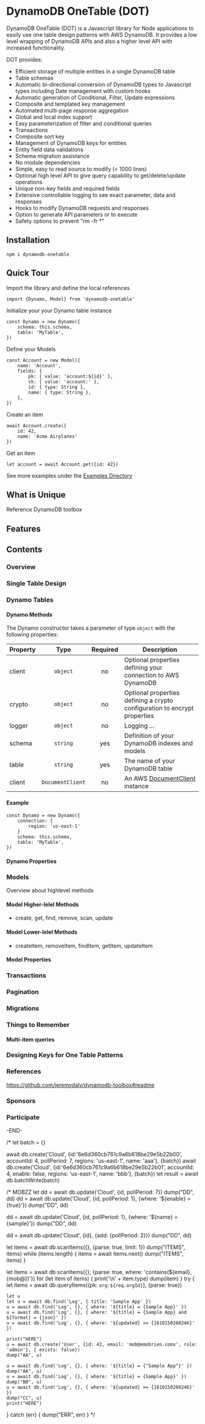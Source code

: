 DynamoDB OneTable (DOT)
===

DynamoDB OneTable (DOT) is a Javascript library for Node applications to easily use one table design patterns with AWS DynamoDB.
It provides a low level wrapping of DynamoDB APIs and also a higher level API with increased functionality.

DOT provides:

* Efficient storage of multiple entities in a single DynamoDB table
* Table schemas
* Automatic bi-directional conversion of DynamoDB types to Javascript types including Date management with custom hooks
* Automatic generation of Conditional, Filter, Update expressions
* Composite and templated key management
* Automated multi-page response aggregation
* Global and local index support
* Easy parameterization of filter and conditional queries
* Transactions
* Composite sort key
* Management of DynamoDB keys for entities
* Entity field data validations
* Schema migration assistance
* No module dependencies
* Simple, easy to read source to modify (< 1000 lines)
* Optional high level API to give query capability to get/delete/update operations
* Unique non-key fields and required fields
* Extensive controllable logging to see exact parameter, data and responses
* Hooks to modify DynamoDB requests and responses
* Option to generate API parameters or to execute
* Safety options to prevent "rm -fr *"

## Installation

    npm i dynamodb-onetable

## Quick Tour

Import the library and define the local references

    import {Dynamo, Model} from 'dynamodb-onetable'


Initialize your your Dynamo table instance

    const Dynamo = new Dynamo({
        schema: this.schema,
        table: 'MyTable',
    })

Define your Models

    const Account = new Model({
        name: 'Account',
        fields: {
            pk: { value: 'account:${id}' },
            sk: { value: 'account:' },
            id: { type: String },
            name: { type: String },
        },
    })

Create an item

    await Account.create({
        id: 42,
        name: 'Acme Airplanes'
    })

Get an item

    let account = await Account.get({id: 42})

See more examples under the [Examples Directory](./examples)

## What is Unique

Reference DynamoDB toolbox


## Features

## Contents


### Overview

### Single Table Design


### Dynamo Tables

#### Dynamo Methods

The Dynamo constructor takes a parameter of type `object` with the following properties:

| Property | Type | Required | Description |
| -------- | :--: | :--: | ----------- |
| client | `object` | no | Optional properties defining your connection to AWS DynamoDB |
| crypto | `object` | no | Optional properties defining a crypto configuration to encrypt properties |
| logger | `object` | no | Logging ... |
| schema | `string` | yes | Definition of your DynamoDB indexes and models |
| table | `string` | yes | The name of your DynamoDB table |
| client | `DocumentClient` | no | An AWS [DocumentClient](https://docs.aws.amazon.com/AWSJavaScriptSDK/latest/AWS/DynamoDB/DocumentClient.html) instance |

#### Example

    const Dynamo = new Dynamo({
        connection: {
            region: 'us-east-1'
        }
        schema: this.schema,
        table: 'MyTable',
    })

#### Dynamo Properties

### Models

Overview about highlevel methods

#### Model Higher-lelel Methods

- create, get, find, remove, scan, update

#### Model Lower-lelel Methods

- createItem, removeItem, findItem, getItem, updateItem

#### Model Properties

### Transactions

### Pagination

### Migrations

### Things to Remember

#### Multi-item queries

### Designing Keys for One Table Patterns

### References

https://github.com/jeremydaly/dynamodb-toolbox#readme

### Sponsors

### Participate

-END-


/*
let batch = {}

await db.create('Cloud', {id:'6e6d360cb761c9a6b618be29e5b22b00', accountId: 4, pollPeriod: 7, regions: 'us-east-1', name: 'aaa'}, {batch})
await db.create('Cloud', {id:'6e6d360cb761c9a6b618be29e5b22b01', accountId: 4, enable: false, regions: 'us-east-1', name: 'bbb'}, {batch})
let result = await db.batchWrite(batch)

/* MOBZZ
let dd = await db.update('Cloud', {id, pollPeriod: 7})
dump("DD", dd)
dd = await db.update('Cloud', {id, pollPeriod: 1}, {where: '${enable} = {true}'})
dump("DD", dd)

dd = await db.update('Cloud', {id, pollPeriod: 1}, {where: '${name} = {sample}'})
dump("DD", dd)

dd = await db.update('Cloud', {id}, {add: {pollPeriod: 2}})
dump("DD", dd)

let items = await db.scanItems({}, {parse: true, limit: 1})
dump("ITEMS", items)
while (items.length) {
    items = await items.next()
    dump("ITEMS", items)
}

let items = await db.scanItems({}, {parse: true, where: 'contains(${email}, {mob@})'})
for (let item of items) {
    print('\n' + item.type)
    dump(item)
}
try {
    let items = await db.queryItems({pk: `org:${req.orgId}`}, {parse: true})

    let u
    let u = await db.find('Log', { title: 'Sample App' })
    u = await db.find('Log', {}, { where: '${title} = {Sample App}' })
    u = await db.find('Log', {}, { where: '${title} = {Sample App} and ${format} = {json}' })
    u = await db.find('Log', {}, { where: '${updated} >= {1610150280246}' })

    print("HERE")
    u = await db.create('User', {id: 42, email: 'mob@emobrien.comx', role: 'admin'}, { exists: false})
    dump("AA", u)

    u = await db.find('Log', {}, { where: '${title} = {"Sample App"}' })
    dump("AA", u)
    u = await db.find('Log', {}, { where: '${title} = {Sample App}' })
    dump("BB", u)
    u = await db.find('Log', {}, { where: '${updated} >= {1610150280246}' })
    dump("CC", u)
    print("HERE")
} catch (err) {
    dump("ERR", err)
}
*/
